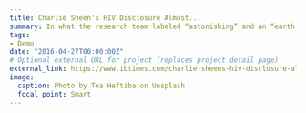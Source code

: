 ```yaml
---
title: Charlie Sheen's HIV Disclosure Almost...
summary: In what the research team labeled “astonishing” and an “earth-shaking event,” according to reports of...
tags:
- Demo
date: "2016-04-27T00:00:00Z"
# Optional external URL for project (replaces project detail page).
external_link: https://www.ibtimes.com/charlie-sheens-hiv-disclosure-almost-doubled-sales-test-kits-study-reveals-2541089
image:
  caption: Photo by Toa Heftiba on Unsplash
  focal_point: Smart
---
```

